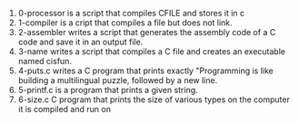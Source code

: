1. 0-processor is a script that compiles CFILE and stores it in c
2. 1-compiler is a cript that compiles a file but does not link.
3. 2-assembler writes a script that generates the assembly code of a C code and save it in an output file.
4. 3-name writes a script that compiles a C file and creates an executable named cisfun.
5. 4-puts.c writes a C program that prints exactly "Programming is like building a multilingual puzzle, followed by a new line.
5. 5-printf.c is a program that prints a given string.
6. 6-size.c C program that prints the size of various types on the computer it is compiled and run on
